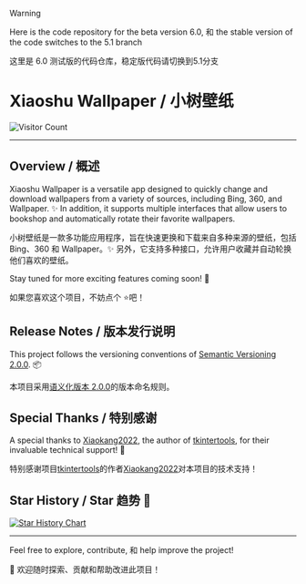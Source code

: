 > [!WARNING]
> Here is the code repository for the beta version 6.0, 和 the stable version of the code switches to the 5.1 branch
> 
> 这里是 6.0 测试版的代码仓库，稳定版代码请切换到5.1分支

# Xiaoshu Wallpaper / 小树壁纸 

<!--![logo](https://github.com/user-attachments/assets/064cab06-d6bd-4b68-b03a-d9ad37697acd)-->

![Visitor Count](http://estruyf-github.azurewebsites.net/api/VisitorHit?user=shu-shu-1&repo=Xiaoshu-Wallpaper&countColor=%237B1E7B)

---


## Overview / 概述

Xiaoshu Wallpaper is a versatile app designed to quickly change and download wallpapers from a variety of sources, including Bing, 360, and Wallpaper. ✨ In addition, it supports multiple interfaces that allow users to bookshop and automatically rotate their favorite wallpapers.

小树壁纸是一款多功能应用程序，旨在快速更换和下载来自多种来源的壁纸，包括 Bing、360 和 Wallpaper。✨ 另外，它支持多种接口，允许用户收藏并自动轮换他们喜欢的壁纸。

Stay tuned for more exciting features coming soon! 🎉

如果您喜欢这个项目，不妨点个 ⭐️吧！

## Release Notes / 版本发行说明

This project follows the versioning conventions of [Semantic Versioning 2.0.0](https://semver.org/). 📦

本项目采用[语义化版本 2.0.0](https://semver.org/lang/zh-CN/)的版本命名规则。

## Special Thanks / 特别感谢

A special thanks to [Xiaokang2022](https://github.com/Xiaokang2022), the author of [tkintertools](https://github.com/Xiaokang2022/tkintertools), for their invaluable technical support! 🙏

特别感谢项目[tkintertools](https://github.com/Xiaokang2022/tkintertools)的作者[Xiaokang2022](https://github.com/Xiaokang2022)对本项目的技术支持！

## Star History / Star 趋势 🌟

[![Star History Chart](https://api.star-history.com/svg?repos=shu-shu-1/BingWallpaper&type=Date)](https://star-history.com/#shu-shu-1/BingWallpaper&Date)

---

Feel free to explore, contribute, 和 help improve the project! 

🚀 欢迎随时探索、贡献和帮助改进此项目！
